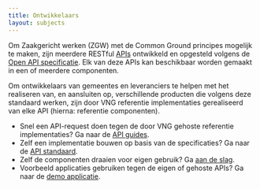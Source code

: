 ```yaml
---
title: Ontwikkelaars
layout: subjects
---
```


Om Zaakgericht werken (ZGW) met de Common Ground principes mogelijk te maken, 
zijn meerdere RESTful [APIs](../standaard/apis/index) ontwikkeld en opgesteld volgens de 
[Open API specificatie][oas3]. Elk van deze APIs kan beschikbaar worden gemaakt
in een of meerdere componenten.

[oas3]: https://swagger.io/specification/

Om ontwikkelaars van gemeentes en leveranciers te helpen met het realiseren 
van, en aansluiten op, verschillende producten die volgens deze standaard 
werken, zijn door VNG referentie implementaties gerealiseerd van elke API 
(hierna: referentie componenten).

* Snel een API-request doen tegen de door VNG gehoste referentie 
  implementaties? Ga naar de [API guides](guides).
* Zelf een implementatie bouwen op basis van de specificaties? Ga naar de
  [API standaard](../standaard/index).
* Zelf de componenten draaien voor eigen gebruik? Ga 
  [aan de slag](aan-de-slag).
* Voorbeeld applicaties gebruiken tegen de eigen of gehoste APIs? Ga naar de 
  [demo applicatie](demo-applicatie).
